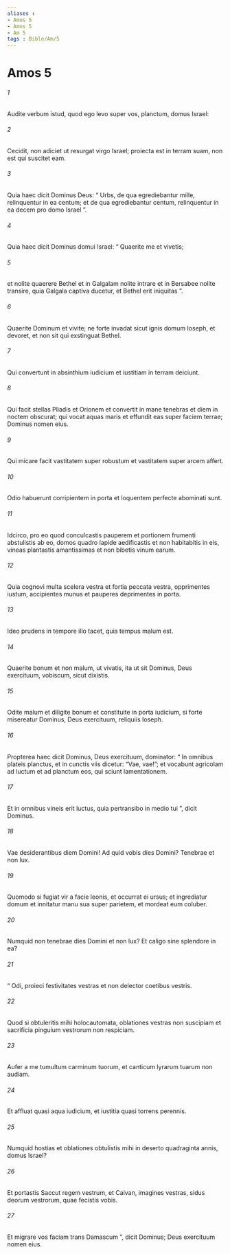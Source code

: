 ```yaml
---
aliases : 
- Amos 5
- Amos 5
- Am 5
tags : Bible/Am/5
---
```


# Amos 5

###### 1
Audite verbum istud, quod ego levo super vos, planctum, domus Israel:
###### 2
Cecidit, non adiciet ut resurgat virgo Israel; proiecta est in terram suam, non est qui suscitet eam.
###### 3
Quia haec dicit Dominus Deus: “ Urbs, de qua egrediebantur mille, relinquentur in ea centum; et de qua egrediebantur centum, relinquentur in ea decem pro domo Israel ”.
###### 4
Quia haec dicit Dominus domui Israel: “ Quaerite me et vivetis;
###### 5
et nolite quaerere Bethel et in Galgalam nolite intrare et in Bersabee nolite transire, quia Galgala captiva ducetur, et Bethel erit iniquitas ”.
###### 6
Quaerite Dominum et vivite; ne forte invadat sicut ignis domum Ioseph, et devoret, et non sit qui exstinguat Bethel.
###### 7
Qui convertunt in absinthium iudicium et iustitiam in terram deiciunt.
###### 8
Qui facit stellas Pliadis et Orionem et convertit in mane tenebras et diem in noctem obscurat; qui vocat aquas maris et effundit eas super faciem terrae; Dominus nomen eius.
###### 9
Qui micare facit vastitatem super robustum et vastitatem super arcem affert.
###### 10
Odio habuerunt corripientem in porta et loquentem perfecte abominati sunt.
###### 11
Idcirco, pro eo quod conculcastis pauperem et portionem frumenti abstulistis ab eo, domos quadro lapide aedificastis et non habitabitis in eis, vineas plantastis amantissimas et non bibetis vinum earum.
###### 12
Quia cognovi multa scelera vestra et fortia peccata vestra, opprimentes iustum, accipientes munus et pauperes deprimentes in porta.
###### 13
Ideo prudens in tempore illo tacet, quia tempus malum est.
###### 14
Quaerite bonum et non malum, ut vivatis, ita ut sit Dominus, Deus exercituum, vobiscum, sicut dixistis.
###### 15
Odite malum et diligite bonum et constituite in porta iudicium, si forte misereatur Dominus, Deus exercituum, reliquiis Ioseph.
###### 16
Propterea haec dicit Dominus, Deus exercituum, dominator: “ In omnibus plateis planctus, et in cunctis viis dicetur: “Vae, vae!”; et vocabunt agricolam ad luctum et ad planctum eos, qui sciunt lamentationem.
###### 17
Et in omnibus vineis erit luctus, quia pertransibo in medio tui ”, dicit Dominus.
###### 18
Vae desiderantibus diem Domini! Ad quid vobis dies Domini? Tenebrae et non lux.
###### 19
Quomodo si fugiat vir a facie leonis, et occurrat ei ursus; et ingrediatur domum et innitatur manu sua super parietem, et mordeat eum coluber.
###### 20
Numquid non tenebrae dies Domini et non lux? Et caligo sine splendore in ea?
###### 21
“ Odi, proieci festivitates vestras et non delector coetibus vestris.
###### 22
Quod si obtuleritis mihi holocautomata, oblationes vestras non suscipiam et sacrificia pinguium vestrorum non respiciam.
###### 23
Aufer a me tumultum carminum tuorum, et canticum lyrarum tuarum non audiam.
###### 24
Et affluat quasi aqua iudicium, et iustitia quasi torrens perennis.
###### 25
Numquid hostias et oblationes obtulistis mihi in deserto quadraginta annis, domus Israel?
###### 26
Et portastis Saccut regem vestrum, et Caivan, imagines vestras, sidus deorum vestrorum, quae fecistis vobis.
###### 27
Et migrare vos faciam trans Damascum ”, dicit Dominus; Deus exercituum nomen eius.

